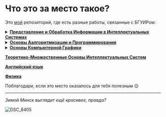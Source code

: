# Что это за место такое?
Это [мой](https://vk.com/robilkot) репозиторий, где есть разные работы, связанные с БГУИРом:

<details><summary><a href=https://github.com/robilkot/BSUIR/tree/main/PIOIVIS/> <b>Представление и Обработка Информации в Интеллектуальных Системах</b> </a></summary>
<br />
<em>Варианты</em>:

1 семестр: ЛР1 - 82; ЛР3 - 71; ЛР4 - regex для пароля; РР - 6.4 через списки инцидентности

2 семестр: ЛР1 - 21, ЛР2 - 1, ПЗ1 - 25, ПЗ2 - 15, РР - 6.4 через списки инцидентности
</details>

<details><summary><a href=https://github.com/robilkot/BSUIR/tree/main/OAiP> <b>Основы Аалгоритмизации и Программирования</b> </a></summary>
<br />

<em>Варианты</em>:

1 семестр: 6

2 семестр: 5  

Там же отдельно лежат две неплохие проверки на ввод чисел (одна через regex, другая без). ~~Применяются не во всех лабах, хотя должны.~~
</details>

<details><summary><a href=https://github.com/robilkot/BSUIR/tree/main/OKG> <b>Основы Компьютерной Графики</b> </a></summary>
<br />
<em>Вариант</em>: 15  
    
В корне также лежат шаблоны, используемые в работах.
</details>

[**Теоретико-Множественные Основы Интеллектуальных Систем**](https://github.com/robilkot/BSUIR/tree/main/TMOIS/)

[**Английский язык**](https://github.com/robilkot/BSUIR/tree/main/English)

[**Физика**](https://github.com/robilkot/BSUIR/tree/main/Physics)

Поблагодари, если это место оказалось для тебя полезным :wink:

---
_Зимой Минск выглядит ещё красивее, правда?_

![DSC_8405](https://user-images.githubusercontent.com/82116328/206007698-e20ee016-29bd-4425-abf9-a3de748ca1fc.jpg)

<!---![](https://lh3.googleusercontent.com/drive-viewer/AJc5JmQVfzMrtZmuDBwVyj39c0cWN7LZePxW_kjgJrnyVmLZF4fgkP5OrY01tpITlrGvf1dyEq661EE=w1920-h1080)-->
